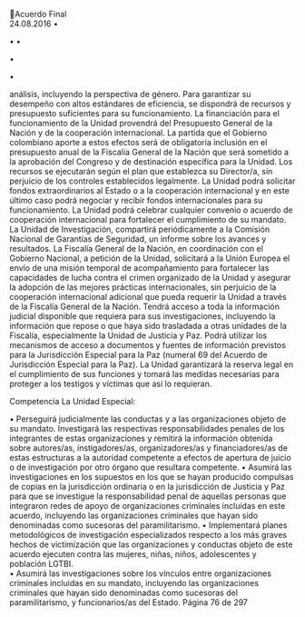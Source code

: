 Acuerdo Final  
24.08.2016 
•

•
•

•

•

análisis, incluyendo la perspectiva de género. 
Para  garantizar  su  desempeño  con  altos  estándares  de  eficiencia,  se  dispondrá  de  recursos  y 
presupuesto  suficientes  para  su  funcionamiento.  La  financiación  para  el  funcionamiento  de  la 
Unidad  provendrá  del  Presupuesto  General  de  la  Nación  y  de  la  cooperación  internacional.  La 
partida  que  el  Gobierno  colombiano  aporte  a  estos  efectos  será  de  obligatoria  inclusión  en  el 
presupuesto  anual  de  la  Fiscalía  General  de  la  Nación  que  será  sometido  a  la  aprobación  del 
Congreso y de destinación específica para la Unidad. Los recursos se ejecutarán según el plan que 
establezca su Director/a, sin perjuicio de los controles establecidos legalmente. La Unidad podrá 
solicitar fondos extraordinarios al Estado o a la cooperación internacional y en este último caso 
podrá negociar y recibir fondos internacionales para su funcionamiento. La Unidad podrá celebrar 
cualquier convenio o acuerdo de cooperación internacional para fortalecer el cumplimiento de su 
mandato.  
La Unidad de Investigación, compartirá periódicamente a la Comisión Nacional de Garantías de 
Seguridad, un informe sobre los avances y resultados. 
La  Fiscalía  General  de  la  Nación,  en  coordinación  con  el  Gobierno  Nacional,  a  petición  de  la 
Unidad, solicitará a la Unión Europea el envío de una misión temporal de acompañamiento para 
fortalecer  las  capacidades  de  lucha  contra  el  crimen  organizado  de  la  Unidad  y  asegurar  la 
adopción de las mejores prácticas internacionales, sin perjuicio de la cooperación internacional 
adicional que pueda requerir la Unidad a través de la Fiscalía General de la Nación. 
Tendrá  acceso  a  toda  la  información  judicial  disponible  que  requiera  para  sus  investigaciones, 
incluyendo la información que repose o que haya sido trasladada a otras unidades de la Fiscalía, 
especialmente la Unidad de Justicia y Paz. Podrá utilizar los mecanismos de acceso a documentos 
y  fuentes  de  información  previstos  para  la  Jurisdicción  Especial  para  la  Paz  (numeral  69  del 
Acuerdo de Jurisdicción Especial para la Paz). 
La Unidad garantizará la reserva legal en el cumplimiento de sus funciones y tomará las medidas 
necesarias para proteger a los testigos y víctimas que así lo requieran. 

 
Competencia 
La Unidad Especial: 
 
• Perseguirá judicialmente las conductas y a las organizaciones objeto de su mandato. Investigará 
las respectivas responsabilidades penales de los integrantes de estas organizaciones y remitirá la 
información obtenida sobre autores/as, instigadores/as, organizadores/as y financiadores/as de 
estas estructuras a la autoridad competente a efectos de apertura de juicio o de investigación por 
otro órgano que resultara competente. 
• Asumirá las investigaciones en los supuestos en los que se hayan producido compulsas de copias 
en  la  jurisdicción  ordinaria  o  en  la  jurisdicción  de  Justicia  y  Paz  para  que  se  investigue  la 
responsabilidad  penal  de  aquellas  personas  que  integraron  redes  de  apoyo  de  organizaciones 
criminales  incluidas  en  este  acuerdo,  incluyendo  las  organizaciones  criminales  que  hayan  sido 
denominadas como sucesoras del paramilitarismo. 
• Implementará  planes  metodológicos  de  investigación  especializados  respecto  a  los  más  graves 
hechos  de  victimización  que  las  organizaciones  y  conductas  objeto  de  este  acuerdo  ejecuten 
contra las mujeres, niñas, niños, adolescentes y población LGTBI.  
• Asumirá  las  investigaciones  sobre  los  vínculos  entre  organizaciones  criminales  incluidas  en  su 
mandato, incluyendo las organizaciones criminales que hayan sido denominadas como sucesoras 
del paramilitarismo, y funcionarios/as del Estado. 
Página 76 de 297 
 


